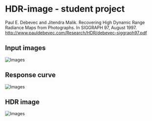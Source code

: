 # HDR-image - student project

Paul E. Debevec and Jitendra Malik. Recovering High Dynamic Range Radiance Maps from Photographs. In SIGGRAPH 97, August 1997.
http://www.pauldebevec.com/Research/HDR/debevec-siggraph97.pdf

## Input images
![Images](https://raw.githubusercontent.com/lukachuuu/HDR-image/master/images.png)

## Response curve
![Images](https://raw.githubusercontent.com/lukachuuu/HDR-image/master/response_curve.png)

## HDR image
![Images](https://raw.githubusercontent.com/lukachuuu/HDR-image/master/hdr_image_50.png)
